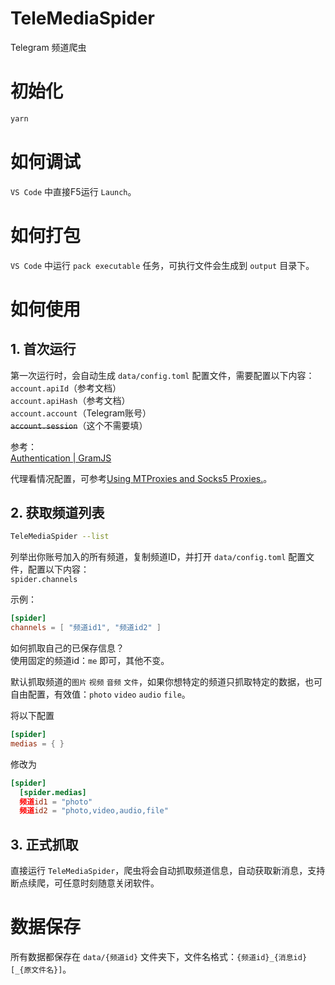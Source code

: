 # TeleMediaSpider
Telegram 频道爬虫

# 初始化
```bash
yarn
```

# 如何调试
`VS Code` 中直接F5运行 `Launch`。

# 如何打包
`VS Code` 中运行 `pack executable` 任务，可执行文件会生成到 `output` 目录下。

# 如何使用

## 1. 首次运行
第一次运行时，会自动生成 `data/config.toml` 配置文件，需要配置以下内容：
<br />
`account.apiId`（参考文档）
<br />
`account.apiHash`（参考文档）
<br />
`account.account`（Telegram账号）
<br />
~~`account.session`~~（这个不需要填）

参考：
<br />
[Authentication | GramJS](https://gram.js.org/getting-started/authorization#getting-api-id-and-api-hash)

代理看情况配置，可参考[Using MTProxies and Socks5 Proxies.](https://gram.js.org/getting-started/authorization#using-mtproxies-and-socks5-proxies)。

## 2. 获取频道列表
```bash
TeleMediaSpider --list
```
列举出你账号加入的所有频道，复制频道ID，并打开 `data/config.toml` 配置文件，配置以下内容：
<br />
`spider.channels`

示例：
```toml
[spider]
channels = [ "频道id1", "频道id2" ]
```

如何抓取自己的已保存信息？
<br />
使用固定的频道id：`me` 即可，其他不变。

默认抓取频道的`图片` `视频` `音频` `文件`，如果你想特定的频道只抓取特定的数据，也可自由配置，有效值：`photo` `video` `audio` `file`。

将以下配置
```toml
[spider]
medias = { }
```
修改为
```toml
[spider]
  [spider.medias]
  频道id1 = "photo"
  频道id2 = "photo,video,audio,file"
```

## 3. 正式抓取
直接运行 `TeleMediaSpider`，爬虫将会自动抓取频道信息，自动获取新消息，支持断点续爬，可任意时刻随意关闭软件。

# 数据保存
所有数据都保存在 `data/{频道id}` 文件夹下，文件名格式：`{频道id}_{消息id}[_{原文件名}]`。

